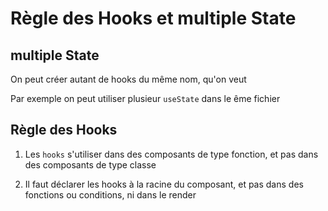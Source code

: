 # Règle des Hooks et multiple State

## multiple State

On peut créer autant de hooks du même nom, qu'on veut

Par exemple on peut utiliser plusieur `useState` dans le ême fichier

## Règle des Hooks

1) Les `hooks` s'utiliser dans des composants de type fonction, et pas dans des composants de type classe

2) Il faut déclarer les hooks à la racine du composant, et pas dans des fonctions ou conditions, ni dans le render
